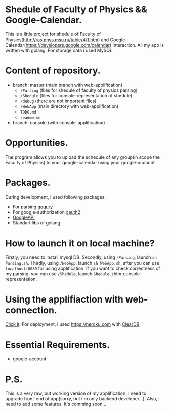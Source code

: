 # Shedule of Faculty of Physics && Google-Calendar.
This is a little project for shedule of Faculty of Physics(http://ras.phys.msu.ru/table/4/1.htm) and Google-Calendar(https://developers.google.com/calendar) interaction. All my app is written with golang. For storage data i used MySQL.


# Content of repository.
* branch: master (main branch with web-applification)
    - `/Parsing` (files for shedule of faculty of physics parsing)
	- `/Shedule` (files for console-representation of shedule)
	- `/debug` (there are not important files)
	- `/WebApp` (main directory with web-applification)
	- `TODO.md`
	- `readme.md`
* branch: console (with console-applification)

# Opportunities.
The program allows you to upload the schedule of any group(in scope the Faculty of Physics) to your google-calendar using your google-account.

# Packages.
During development, i used following packages:
* For parsing [goqury](https://godoc.org/github.com/fzipp/goquery)
* For google-authorization [oauth2](https://godoc.org/golang.org/x/oauth2)
* [GoogleAPI](https://godoc.org/google.golang.org/api/calendar/v3)
* Standart libs of golang

# How to launch it on local machine?
Firstly, you need to install mysql DB. Secondly, using `/Parsing`, launch `sh Parsing.sh`. Thirdly, using `/WebApp`, launch `sh WebApp.sh`, after you can use `localhost:8080` for using applification. If you want to check correctness of my parsing, you can use `/Shedule`, launch `Shedule.sh`for console-representation.

# Using the applifiaction with web-connection.
[Click it](https://fopshedule.herokuapp.com).
For deployment, i used https://heroku.com with [ClearDB](https://www.cleardb.com)

# Essential Requirements.
* google-account

# P.S.
This is a very raw, but working version of my applification. I need to upgrade front-end of app(sorry, but i'm only backend developer...). Also, i need to add some features. It's comming soon...
